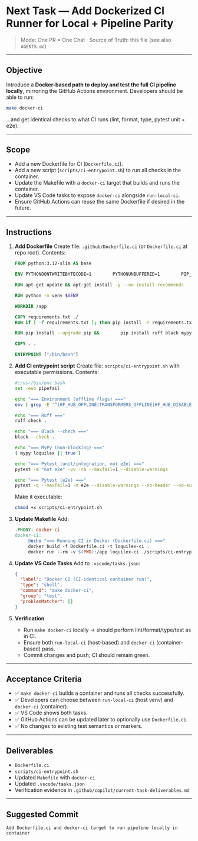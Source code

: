 # Next Task — Add Dockerized CI Runner for Local + Pipeline Parity

> Mode: One PR = One Chat · Source of Truth: this file (see also `AGENTS.md`)

---

## Objective
Introduce a **Docker-based path to deploy and test the full CI pipeline locally**, mirroring the GitHub Actions environment. Developers should be able to run:

```bash
make docker-ci
```

…and get identical checks to what CI runs (lint, format, type, pytest unit + e2e).

---

## Scope
- Add a new Dockerfile for CI (`Dockerfile.ci`).
- Add a new script (`scripts/ci-entrypoint.sh`) to run all checks in the container.
- Update the Makefile with a `docker-ci` target that builds and runs the container.
- Update VS Code tasks to expose `docker-ci` alongside `run-local-ci`.
- Ensure GitHub Actions can reuse the same Dockerfile if desired in the future.

---

## Instructions

1. **Add Dockerfile**
   Create file: `.github/Dockerfile.ci` (or `Dockerfile.ci` at repo root).
   Contents:
   ```dockerfile
   FROM python:3.12-slim AS base

   ENV PYTHONDONTWRITEBYTECODE=1        PYTHONUNBUFFERED=1        PIP_NO_CACHE_DIR=1        VENV=/opt/venv        PATH="/opt/venv/bin:$PATH"        HF_HUB_OFFLINE=1        TRANSFORMERS_OFFLINE=1        HF_HUB_DISABLE_TELEMETRY=1        LOQUILEX_OFFLINE=1

   RUN apt-get update && apt-get install -y --no-install-recommends          git build-essential &&        rm -rf /var/lib/apt/lists/*

   RUN python -m venv $VENV

   WORKDIR /app

   COPY requirements.txt ./
   RUN if [ -f requirements.txt ]; then pip install -r requirements.txt; fi

   RUN pip install --upgrade pip &&        pip install ruff black mypy pytest

   COPY . .

   ENTRYPOINT ["/bin/bash"]
   ```

2. **Add CI entrypoint script**
   Create file: `scripts/ci-entrypoint.sh` with executable permissions.
   Contents:
   ```bash
   #!/usr/bin/env bash
   set -euo pipefail

   echo "=== Environment (offline flags) ==="
   env | grep -E '^(HF_HUB_OFFLINE|TRANSFORMERS_OFFLINE|HF_HUB_DISABLE_TELEMETRY|LOQUILEX_OFFLINE)=' || true

   echo "=== Ruff ==="
   ruff check .

   echo "=== Black --check ==="
   black --check .

   echo "=== MyPy (non-blocking) ==="
   ( mypy loquilex || true )

   echo "=== Pytest (unit/integration, not e2e) ==="
   pytest -m "not e2e" -vv -rA --maxfail=1 --disable-warnings

   echo "=== Pytest (e2e) ==="
   pytest -q --maxfail=1 -m e2e --disable-warnings --no-header --no-summary
   ```

   Make it executable:
   ```bash
   chmod +x scripts/ci-entrypoint.sh
   ```

3. **Update Makefile**
   Add:
   ```makefile
   .PHONY: docker-ci
   docker-ci:
    	@echo "=== Running CI in Docker (Dockerfile.ci) ==="
    	docker build -f Dockerfile.ci -t loquilex-ci .
    	docker run --rm -v $(PWD):/app loquilex-ci ./scripts/ci-entrypoint.sh
   ```

4. **Update VS Code Tasks**
   Add to `.vscode/tasks.json`:
   ```json
   {
     "label": "Docker CI (CI-identical container run)",
     "type": "shell",
     "command": "make docker-ci",
     "group": "test",
     "problemMatcher": []
   }
   ```

5. **Verification**
   - Run `make docker-ci` locally → should perform lint/format/type/test as in CI.
   - Ensure both `run-local-ci` (host-based) and `docker-ci` (container-based) pass.
   - Commit changes and push; CI should remain green.

---

## Acceptance Criteria
- ✅ `make docker-ci` builds a container and runs all checks successfully.
- ✅ Developers can choose between `run-local-ci` (host venv) and `docker-ci` (container).
- ✅ VS Code shows both tasks.
- ✅ GitHub Actions can be updated later to optionally use `Dockerfile.ci`.
- ✅ No changes to existing test semantics or markers.

---

## Deliverables
- `Dockerfile.ci`
- `scripts/ci-entrypoint.sh`
- Updated `Makefile` with `docker-ci`
- Updated `.vscode/tasks.json`
- Verification evidence in `.github/copilot/current-task-deliverables.md`

---

## Suggested Commit
```
Add Dockerfile.ci and docker-ci target to run pipeline locally in container
```
